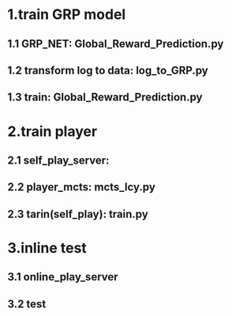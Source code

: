 # 1.train GRP model
## 1.1 GRP_NET: Global_Reward_Prediction.py
## 1.2 transform log to data: log_to_GRP.py
## 1.3 train: Global_Reward_Prediction.py
# 2.train player
## 2.1 self_play_server: 
## 2.2 player_mcts: mcts_lcy.py
## 2.3 tarin(self_play): train.py
# 3.inline test
## 3.1 online_play_server
## 3.2 test
